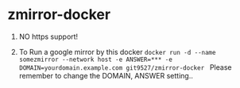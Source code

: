 # zmirror-docker

1. NO https support!

2. To Run a google mirror by this docker 
`docker run -d --name somezmirror --network host -e ANSWER=*** -e DOMAIN=yourdomain.example.com git9527/zmirror-docker
`
Please remember to change the DOMAIN, ANSWER setting..
